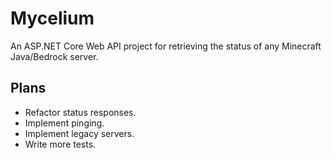 ﻿# Mycelium

An ASP.NET Core Web API project for retrieving the status of any Minecraft Java/Bedrock server.

## Plans

* Refactor status responses.
* Implement pinging.
* Implement legacy servers.
* Write more tests.